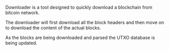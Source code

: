 Downloader is a tool designed to quickly download a blockchain from bitcoin network.

The downloader will first download all the block headers and then move on to download
the content of the actual blocks.

As the blocks are being downloaded and parsed the UTXO database is being updated.
